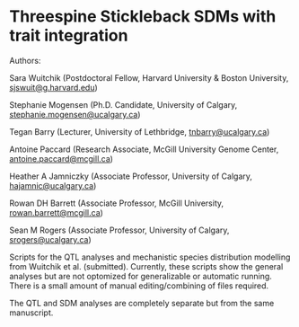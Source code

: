# Threespine Stickleback SDMs with trait integration

Authors:

Sara Wuitchik (Postdoctoral Fellow, Harvard University & Boston University, sjswuit@g.harvard.edu)

Stephanie Mogensen (Ph.D. Candidate, University of Calgary, stephanie.mogensen@ucalgary.ca)

Tegan Barry (Lecturer, University of Lethbridge, tnbarry@ucalgary.ca)

Antoine Paccard (Research Associate, McGill University Genome Center, antoine.paccard@mcgill.ca)

Heather A Jamniczky (Associate Professor, University of Calgary, hajamnic@ucalgary.ca)

Rowan DH Barrett (Associate Professor, McGill University, rowan.barrett@mcgill.ca)

Sean M Rogers (Associate Professor, University of Calgary, srogers@ucalgary.ca)


Scripts for the QTL analyses and mechanistic species distribution modelling from Wuitchik et al. (submitted). Currently, these scripts show the general analyses but are not optomized for generalizable or automatic running. There is a small amount of manual editing/combining of files required.

The QTL and SDM analyses are completely separate but from the same manuscript.
